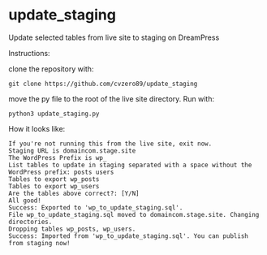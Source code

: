 # update_staging
Update selected tables from live site to staging on DreamPress

Instructions:

clone the repository with:

```git clone https://github.com/cvzero89/update_staging```

move the py file to the root of the live site directory. Run with: 

```python3 update_staging.py```

How it looks like: 

```Site is domain.com.
If you're not running this from the live site, exit now.
Staging URL is domaincom.stage.site
The WordPress Prefix is wp_
List tables to update in staging separated with a space without the WordPress prefix: posts users
Tables to export wp_posts
Tables to export wp_users
Are the tables above correct?: [Y/N]
All good!
Success: Exported to 'wp_to_update_staging.sql'.
File wp_to_update_staging.sql moved to domaincom.stage.site. Changing directories.
Dropping tables wp_posts, wp_users.
Success: Imported from 'wp_to_update_staging.sql'. You can publish from staging now!
```
